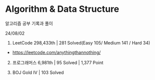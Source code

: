 # Algorithm & Data Structure

알고리즘 공부 기록과 풀이

24/08/02

1. LeetCode 298,433th | 281 Solved(Easy 105/ Medium 141 / Hard 34)
- https://leetcode.com/anythingthannothing/

2. 프로그래머스 6,981th | 95 Solved | 1,377 Point

3. BOJ Gold IV | 103 Solved
